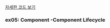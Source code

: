 
[자세한 코드 보기 ](https://github.com/dntjd7701/react-practice/tree/main/component)

### ex05: Component -Component Lifecycle
